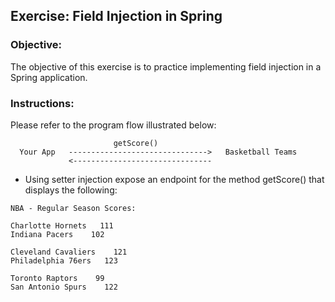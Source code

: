 ## Exercise: Field Injection in Spring

### Objective:
The objective of this exercise is to practice implementing field injection in a Spring application. 

### Instructions:
Please refer to the program flow illustrated below:

```
                       getScore()
  Your App   ------------------------------->   Basketball Teams                   
             <-------------------------------   
```

- Using setter injection expose an endpoint for the method getScore() that displays the following:

```
NBA - Regular Season Scores:

Charlotte Hornets   111
Indiana Pacers    102

Cleveland Cavaliers    121
Philadelphia 76ers   123

Toronto Raptors    99
San Antonio Spurs    122
```
